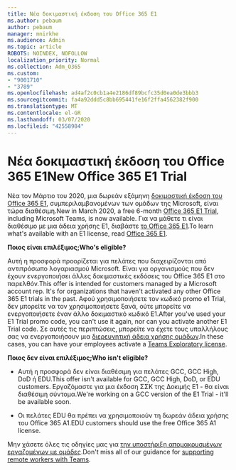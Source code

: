```yaml
---
title: Νέα δοκιμαστική έκδοση του Office 365 E1
ms.author: pebaum
author: pebaum
manager: mnirkhe
ms.audience: Admin
ms.topic: article
ROBOTS: NOINDEX, NOFOLLOW
localization_priority: Normal
ms.collection: Adm_O365
ms.custom:
- "9001710"
- "3789"
ms.openlocfilehash: ad4af2c0cb1a4e2186df89bcfc35d0ea0de3bbb3
ms.sourcegitcommit: fa4a92ddd5c8bb695441fe16f2ffa4562382f900
ms.translationtype: MT
ms.contentlocale: el-GR
ms.lasthandoff: 03/07/2020
ms.locfileid: "42558984"
---
```

# <a name="new-office-365-e1-trial"></a><span data-ttu-id="d9b57-102">Νέα δοκιμαστική έκδοση του Office 365 E1</span><span class="sxs-lookup"><span data-stu-id="d9b57-102">New Office 365 E1 Trial</span></span>

<span data-ttu-id="d9b57-103">Νέα τον Μάρτιο του 2020, μια δωρεάν εξάμηνη [δοκιμαστική έκδοση του Office 365 E1](https://docs.microsoft.com/MicrosoftTeams/e1-trial-license), συμπεριλαμβανομένων των ομάδων της Microsoft, είναι τώρα διαθέσιμη.</span><span class="sxs-lookup"><span data-stu-id="d9b57-103">New in March 2020, a free 6-month [Office 365 E1 Trial](https://docs.microsoft.com/MicrosoftTeams/e1-trial-license), including Microsoft Teams, is now available.</span></span> <span data-ttu-id="d9b57-104">Για να μάθετε τι είναι διαθέσιμο με μια άδεια χρήσης E1, διαβάστε [το Office 365 E1](https://www.microsoft.com/microsoft-365/business/office-365-enterprise-e1-business-software).</span><span class="sxs-lookup"><span data-stu-id="d9b57-104">To learn what's available with an E1 license, read [Office 365 E1](https://www.microsoft.com/microsoft-365/business/office-365-enterprise-e1-business-software).</span></span>

<span data-ttu-id="d9b57-105">**Ποιος είναι επιλέξιμος;**</span><span class="sxs-lookup"><span data-stu-id="d9b57-105">**Who's eligible?**</span></span>

<span data-ttu-id="d9b57-106">Αυτή η προσφορά προορίζεται για πελάτες που διαχειρίζονται από αντιπρόσωπο λογαριασμού Microsoft. Είναι για οργανισμούς που δεν έχουν ενεργοποιήσει άλλες δοκιμαστικές εκδόσεις του Office 365 E1 στο παρελθόν.</span><span class="sxs-lookup"><span data-stu-id="d9b57-106">This offer is intended for customers managed by a Microsoft account rep. It's for organizations that haven't activated any other Office 365 E1 trials in the past.</span></span> <span data-ttu-id="d9b57-107">Αφού χρησιμοποιήσετε τον κωδικό promo e1 Trial, δεν μπορείτε να τον χρησιμοποιήσετε ξανά, ούτε μπορείτε να ενεργοποιήσετε έναν άλλο δοκιμαστικό κωδικό E1.</span><span class="sxs-lookup"><span data-stu-id="d9b57-107">After you've used your E1 Trial promo code, you can't use it again, nor can you activate another E1 Trial code.</span></span> <span data-ttu-id="d9b57-108">Σε αυτές τις περιπτώσεις, μπορείτε να έχετε τους υπαλλήλους σας να ενεργοποιήσουν μια [διερευνητική άδεια χρήσης ομάδων](https://docs.microsoft.com/MicrosoftTeams/teams-exploratory).</span><span class="sxs-lookup"><span data-stu-id="d9b57-108">In these cases, you can have your employees activate a [Teams Exploratory license](https://docs.microsoft.com/MicrosoftTeams/teams-exploratory).</span></span>

<span data-ttu-id="d9b57-109">**Ποιος δεν είναι επιλέξιμος;**</span><span class="sxs-lookup"><span data-stu-id="d9b57-109">**Who isn't eligible?**</span></span>

- <span data-ttu-id="d9b57-110">Αυτή η προσφορά δεν είναι διαθέσιμη για πελάτες GCC, GCC High, DoD ή EDU.</span><span class="sxs-lookup"><span data-stu-id="d9b57-110">This offer isn't available for GCC, GCC High, DoD, or EDU customers.</span></span> <span data-ttu-id="d9b57-111">Εργαζόμαστε για μια έκδοση ΣΣΚ της Δοκιμής Ε1 - θα είναι διαθέσιμη σύντομα.</span><span class="sxs-lookup"><span data-stu-id="d9b57-111">We're working on a GCC version of the E1 Trial - it'll be available soon.</span></span>

 - <span data-ttu-id="d9b57-112">Οι πελάτες EDU θα πρέπει να χρησιμοποιούν τη δωρεάν άδεια χρήσης του Office 365 A1.</span><span class="sxs-lookup"><span data-stu-id="d9b57-112">EDU customers should use the free Office 365 A1 license.</span></span>

<span data-ttu-id="d9b57-113">Μην χάσετε όλες τις οδηγίες μας για [την υποστήριξη απομακρυσμένων εργαζομένων με ομάδες](https://docs.microsoft.com/MicrosoftTeams/support-remote-work-with-teams).</span><span class="sxs-lookup"><span data-stu-id="d9b57-113">Don't miss all of our guidance for [supporting remote workers with Teams](https://docs.microsoft.com/MicrosoftTeams/support-remote-work-with-teams).</span></span>
